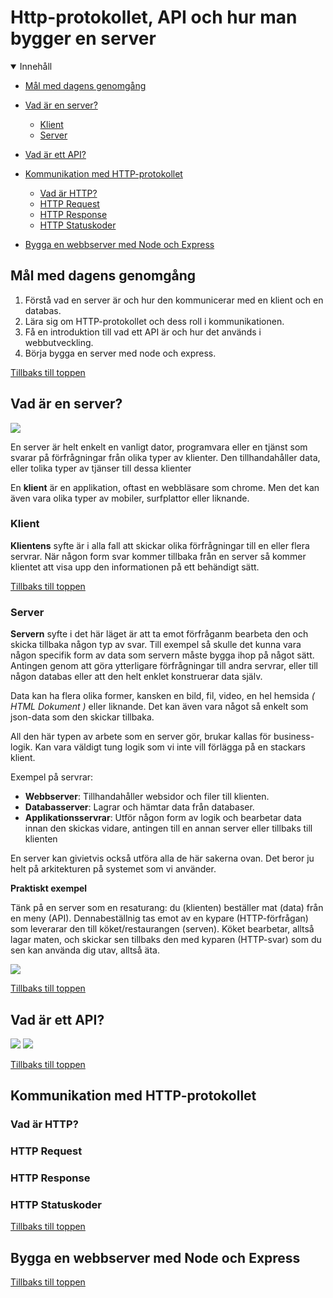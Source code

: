 # Http-protokollet, API och hur man bygger en server

<details open>
<summary>Innehåll</summary>

- [Mål med dagens genomgång](#mål-med-dagens-genomgång)

- [Vad är en server?](#vad-är-en-server)

  - [Klient](#klient)
  - [Server](#server)

- [Vad är ett API?](#vad-är-ett-api)

- [Kommunikation med HTTP-protokollet ](#kommunikation-med-http-protokollet)

  - [Vad är HTTP?](#vad-är-http)
  - [HTTP Request](#http-request)
  - [HTTP Response](#http-request)
  - [HTTP Statuskoder](#http-statuskoder)

- [Bygga en webbserver med Node och Express](#bygga-en-webbserver-med-node-och-express)

</details>

## Mål med dagens genomgång

1. Förstå vad en server är och hur den kommunicerar med en klient och en databas.
2. Lära sig om HTTP-protokollet och dess roll i kommunikationen.
3. Få en introduktion till vad ett API är och hur det används i webbutveckling.
4. Börja bygga en server med node och express.

[Tillbaks till toppen](#http-protokollet-api-och-hur-man-bygger-en-server)

## Vad är en server?

<image src="assets/server.jpg">

En server är helt enkelt en vanligt dator, programvara eller en tjänst som svarar på förfrågningar från olika typer av klienter. Den tillhandahåller data, eller tolika typer av tjänser till dessa klienter

En **klient** är en applikation, oftast en webbläsare som chrome. Men det kan även vara olika typer av mobiler, surfplattor eller liknande. 

### Klient

**Klientens** syfte är i alla fall att skickar olika förfrågningar till en eller flera servrar. När någon form svar kommer tillbaka från en server så kommer klientet att visa upp den informationen på ett behändigt sätt.

[Tillbaks till toppen](#http-protokollet-api-och-hur-man-bygger-en-server)

### Server

**Servern** syfte i det här läget är att ta emot förfråganm bearbeta den och skicka tillbaka någon typ av svar. Till exempel så skulle det kunna vara någon specifik form av data som servern måste bygga ihop på något sätt. Antingen genom att göra ytterligare förfrågningar till andra servrar, eller till någon databas eller att den helt enklet konstruerar data själv. 

Data kan ha flera olika former, kansken en bild, fil, video, en hel hemsida _( HTML Dokument )_ eller  liknande. Det kan även vara något så enkelt som json-data som den skickar tillbaka.

All den här typen av arbete som en server gör, brukar kallas för business-logik. Kan vara väldigt tung logik som vi inte vill förlägga på en stackars klient.

Exempel på servrar:

- **Webbserver**: Tillhandahåller websidor och filer till klienten. 
- **Databasserver**: Lagrar och hämtar data från databaser.
- **Applikationsservrar**: Utför någon form av logik och bearbetar data innan den skickas vidare, antingen till en annan server eller tillbaks till klienten

En server kan givietvis också utföra alla de här sakerna ovan. Det beror ju helt på arkitekturen på systemet som vi använder.

**Praktiskt exempel**

Tänk på en server som en resaturang: du (klienten) beställer mat (data) från en meny (API). Dennabeställnig tas emot av en kypare (HTTP-förfrågan) som leverarar den till köket/restaurangen (serven). Köket bearbetar, alltså lagar maten, och skickar sen tillbaks den med kyparen (HTTP-svar) som du sen kan använda dig utav, alltså äta.

<image src="assets/http-request.png">

[Tillbaks till toppen](#http-protokollet-api-och-hur-man-bygger-en-server)


## Vad är ett API?

<image src="assets/api1.png">
<image src="assets/api2.png">

[Tillbaks till toppen](#http-protokollet-api-och-hur-man-bygger-en-server)

## Kommunikation med HTTP-protokollet

### Vad är HTTP?

### HTTP Request

### HTTP Response

### HTTP Statuskoder

[Tillbaks till toppen](#http-protokollet-api-och-hur-man-bygger-en-server)

## Bygga en webbserver med Node och Express

[Tillbaks till toppen](#http-protokollet-api-och-hur-man-bygger-en-server)
